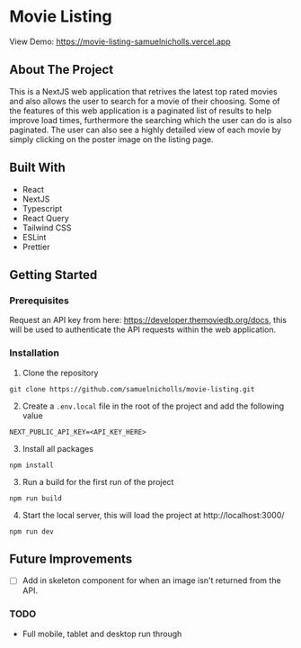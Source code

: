 # Movie Listing

View Demo: https://movie-listing-samuelnicholls.vercel.app

## About The Project

This is a NextJS web application that retrives the latest top rated movies and also allows the user to search for a movie of their choosing. Some of the features of this web application is a paginated list of results to help improve load times, furthermore the searching which the user can do is also paginated. The user can also see a highly detailed view of each movie by simply clicking on the poster image on the listing page.

## Built With
- React
- NextJS
- Typescript
- React Query
- Tailwind CSS
- ESLint
- Prettier

## Getting Started

### Prerequisites
Request an API key from here: https://developer.themoviedb.org/docs, this will be used to authenticate the API requests within the web application.

### Installation

1. Clone the repository  
```
git clone https://github.com/samuelnicholls/movie-listing.git
```
2. Create a ```.env.local``` file in the root of the project and add the following value
```
NEXT_PUBLIC_API_KEY=<API_KEY_HERE>
```
3. Install all packages
```
npm install
```
3. Run a build for the first run of the project
```
npm run build
```
4. Start the local server, this will load the project at http://localhost:3000/
```
npm run dev
```

## Future Improvements
- [ ] Add in skeleton component for when an image isn't returned from the API.

### TODO
- Full mobile, tablet and desktop run through